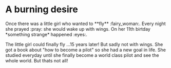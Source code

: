 <h1>A burning desire</h1>
<p>Once there was a little girl who wanted to **fly** :fairy_woman:. Every night she prayed :pray: she would wake up with wings. On her 11th birtday *something strange* happened :eyes:.</p>

The little girl could finally fly ...15 years later! But sadly not with wings. She got a book about "how to become a pilot" so she had a new goal in life. She studied everyday until she finally become a world class pilot and see the whole world. But thats not all!